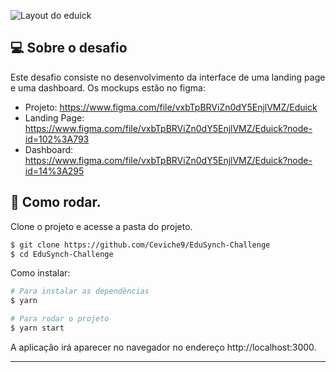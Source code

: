 ![Layout do eduick](https://user-images.githubusercontent.com/83431609/127244734-28fce8d5-ba8d-4a1c-80d7-de29ea28bb04.png)

## 💻 Sobre o desafio

Este desafio consiste no desenvolvimento da interface de uma landing page e uma dashboard. Os mockups estão no figma:

- Projeto: https://www.figma.com/file/vxbTpBRViZn0dY5EnjlVMZ/Eduick
- Landing Page: https://www.figma.com/file/vxbTpBRViZn0dY5EnjlVMZ/Eduick?node-id=102%3A793
- Dashboard: https://www.figma.com/file/vxbTpBRViZn0dY5EnjlVMZ/Eduick?node-id=14%3A295

## 🚀 Como rodar.

Clone o projeto e acesse a pasta do projeto.

```bash
$ git clone https://github.com/Ceviche9/EduSynch-Challenge
$ cd EduSynch-Challenge
```
Como instalar:
```bash
# Para instalar as dependências
$ yarn

# Para rodar o projeto
$ yarn start
```
A aplicação irá aparecer no navegador no endereço http://localhost:3000.

---
